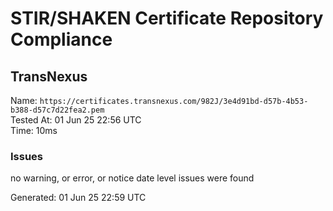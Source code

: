 # STIR/SHAKEN Certificate Repository Compliance

## TransNexus

Name: `https://certificates.transnexus.com/982J/3e4d91bd-d57b-4b53-b388-d57c7d22fea2.pem`\
Tested At: 01 Jun 25 22:56 UTC\
Time: 10ms

### Issues

no warning, or error, or notice date level issues were found

Generated: 01 Jun 25 22:59 UTC